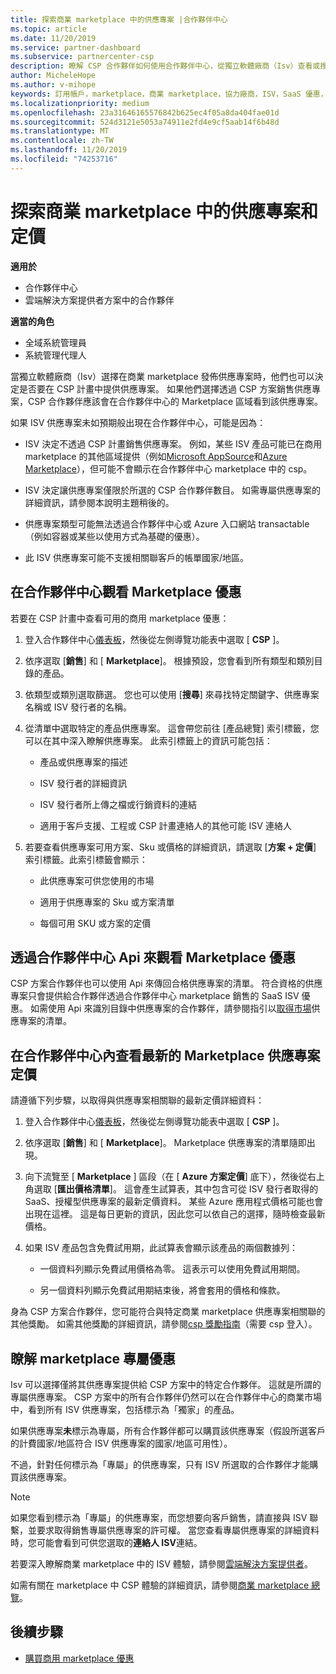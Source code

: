 ```yaml
---
title: 探索商業 marketplace 中的供應專案 |合作夥伴中心
ms.topic: article
ms.date: 11/20/2019
ms.service: partner-dashboard
ms.subservice: partnercenter-csp
description: 瞭解 CSP 合作夥伴如何使用合作夥伴中心，從獨立軟體廠商（Isv）查看或搜尋 marketplace 提供的 SaaS 供應專案或定價。
author: MicheleHope
ms.author: v-mihope
keywords: 訂用帳戶，marketplace，商業 marketplace，協力廠商，ISV，SaaS 優惠，雲端解決方案提供者方案，CSP 計畫，CSP 合作夥伴
ms.localizationpriority: medium
ms.openlocfilehash: 23a31646165576842b625ec4f05a8da404fae01d
ms.sourcegitcommit: 524d3121e5053a74911e2fd4e9cf5aab14f6b48d
ms.translationtype: MT
ms.contentlocale: zh-TW
ms.lasthandoff: 11/20/2019
ms.locfileid: "74253716"
---
```

# <a name="discover-offers-and-pricing-in-the-commercial-marketplace"></a>探索商業 marketplace 中的供應專案和定價

**適用於**

- 合作夥伴中心
- 雲端解決方案提供者方案中的合作夥伴

**適當的角色**

- 全域系統管理員
- 系統管理代理人

當獨立軟體廠商（Isv）選擇在商業 marketplace 發佈供應專案時，他們也可以決定是否要在 CSP 計畫中提供供應專案。 如果他們選擇透過 CSP 方案銷售供應專案，CSP 合作夥伴應該會在合作夥伴中心的 Marketplace 區域看到該供應專案。 

如果 ISV 供應專案未如預期般出現在合作夥伴中心，可能是因為：

- ISV 決定不透過 CSP 計畫銷售供應專案。 例如，某些 ISV 產品可能已在商用 marketplace 的其他區域提供（例如[Microsoft AppSource](https://appsource.microsoft.com/)和[Azure Marketplace](https://azuremarketplace.microsoft.com/)），但可能不會顯示在合作夥伴中心 marketplace 中的 csp。

- ISV 決定讓供應專案僅限於所選的 CSP 合作夥伴數目。 如需專屬供應專案的詳細資訊，請參閱本說明主題稍後的。

- 供應專案類型可能無法透過合作夥伴中心或 Azure 入口網站 transactable （例如容器或某些以使用方式為基礎的優惠）。

- 此 ISV 供應專案可能不支援相關聯客戶的帳單國家/地區。

## <a name="view-marketplace-offers-in-partner-center"></a>在合作夥伴中心觀看 Marketplace 優惠

若要在 CSP 計畫中查看可用的商用 marketplace 優惠： 

1. 登入合作夥伴中心[儀表板](https://partner.microsoft.com/dashboard)，然後從左側導覽功能表中選取 [ **CSP** ]。

2. 依序選取 [**銷售**] 和 [ **Marketplace**]。 根據預設，您會看到所有類型和類別目錄的產品。

3. 依類型或類別選取篩選。 您也可以使用 [**搜尋**] 來尋找特定關鍵字、供應專案名稱或 ISV 發行者的名稱。

4. 從清單中選取特定的產品供應專案。 這會帶您前往 [產品總覽] 索引標籤，您可以在其中深入瞭解供應專案。 此索引標籤上的資訊可能包括： 

    - 產品或供應專案的描述

    - ISV 發行者的詳細資訊

    - ISV 發行者所上傳之檔或行銷資料的連結

    - 適用于客戶支援、工程或 CSP 計畫連絡人的其他可能 ISV 連絡人

5. 若要查看供應專案可用方案、Sku 或價格的詳細資訊，請選取 [**方案 + 定價**] 索引標籤。此索引標籤會顯示：

    - 此供應專案可供您使用的市場

    - 適用于供應專案的 Sku 或方案清單

    - 每個可用 SKU 或方案的定價

## <a name="view-marketplace-offers-via-partner-center-apis"></a>透過合作夥伴中心 Api 來觀看 Marketplace 優惠

CSP 方案合作夥伴也可以使用 Api 來傳回合格供應專案的清單。 符合資格的供應專案只會提供給合作夥伴透過合作夥伴中心 marketplace 銷售的 SaaS ISV 優惠。 如需使用 Api 來識別目錄中供應專案的合作夥伴，請參閱指引以[取得市場](https://docs.microsoft.com/partner-center/develop/create-subscription-azure-marketplace-products#get-a-list-of-offers-for-a-market)供應專案的清單。

## <a name="view-the-latest-marketplace-offer-pricing-in-partner-center"></a>在合作夥伴中心內查看最新的 Marketplace 供應專案定價

請遵循下列步驟，以取得與供應專案相關聯的最新定價詳細資料：

1. 登入合作夥伴中心[儀表板](https://partner.microsoft.com/dashboard)，然後從左側導覽功能表中選取 [ **CSP** ]。

2. 依序選取 [**銷售**] 和 [ **Marketplace**]。 Marketplace 供應專案的清單隨即出現。

3. 向下流覽至 [ **Marketplace** ] 區段（在 [ **Azure 方案定價**] 底下），然後從右上角選取 [**匯出價格清單**]。 這會產生試算表，其中包含可從 ISV 發行者取得的 SaaS、授權型供應專案的最新定價資料。 某些 Azure 應用程式價格可能也會出現在這裡。 這是每日更新的資訊，因此您可以依自己的選擇，隨時檢查最新價格。

4. 如果 ISV 產品包含免費試用期，此試算表會顯示該產品的兩個數據列：

    - 一個資料列顯示免費試用價格為零。 這表示可以使用免費試用期間。

    - 另一個資料列顯示免費試用期結束後，將會套用的價格和條款。

身為 CSP 方案合作夥伴，您可能符合與特定商業 marketplace 供應專案相關聯的其他獎勵。 如需其他獎勵的詳細資訊，請參閱[csp 獎勵指南](https://aka.ms/partnerincentives)（需要 csp 登入）。

## <a name="learn-about-marketplace-exclusive-offers"></a>瞭解 marketplace 專屬優惠

Isv 可以選擇僅將其供應專案提供給 CSP 方案中的特定合作夥伴。 這就是所謂的專屬供應專案。 CSP 方案中的所有合作夥伴仍然可以在合作夥伴中心的商業市場中，看到所有 ISV 供應專案，包括標示為「獨家」的產品。

如果供應專案**未**標示為專屬，所有合作夥伴都可以購買該供應專案（假設所選客戶的計費國家/地區符合 ISV 供應專案的國家/地區可用性）。

不過，針對任何標示為「專屬」的供應專案，只有 ISV 所選取的合作夥伴才能購買該供應專案。

> [!NOTE]
> 如果您看到標示為「專屬」的供應專案，而您想要向客戶銷售，請直接與 ISV 聯繫，並要求取得銷售專屬供應專案的許可權。 當您查看專屬供應專案的詳細資料時，您可能會看到可供您選取的**連絡人 ISV**連結。

若要深入瞭解商業 marketplace 中的 ISV 體驗，請參閱[雲端解決方案提供者](https://docs.microsoft.com/azure/marketplace/cloud-solution-providers)。

如需有關在 marketplace 中 CSP 體驗的詳細資訊，請參閱[商業 marketplace 總覽](csp-commercial-marketplace-overview.md)。

## <a name="next-steps"></a>後續步驟

- [購買商用 marketplace 優惠](csp-commercial-marketplace-purchase.md)